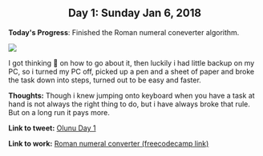 <h2 align="center">
Day 1: Sunday Jan 6, 2018
</h2>   

**Today's Progress**: Finished the Roman numeral coneverter algorithm.
<div>
<img src = "https://scontent.flos4-1.fna.fbcdn.net/v/t31.0-8/26685905_1606340372738629_172596165962363398_o.jpg?oh=2d7c67084c38572dcc34f9bc0c87833d&oe=5AB5C717"></img>
</div>

I got thinking :thinking:  on how to go about it, then luckily i had little backup on my PC, so i turned my PC off, picked up a pen and a sheet of paper and broke the task down into steps, turned out to be easy and faster.


**Thoughts:** Though i knew jumping onto keyboard when you have a task at hand is not always the right thing to do, but i have always broke that rule. But on a long run it pays more. 


**Link to tweet:** [Olunu Day 1](https://twitter.com/MightyJoeW/status/827548443614859264)

**Link to work:** [Roman numeral converter (freecodecamp link)](https://www.freecodecamp.org/challenges/roman-numeral-converter)
